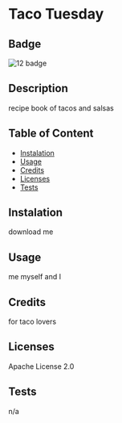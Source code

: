 
   
 # Taco Tuesday

## Badge
![12 badge](https://img.shields.io/badge/12-qwe-undefined.svg)

## Description
recipe book of tacos and salsas

 ## Table of Content
 
- [Instalation](#install)
- [Usage](#usage)
- [Credits](#credits)
- [Licenses](#licenses)
- [Tests](#test)

## Instalation
download me

## Usage
me myself and I

## Credits
for taco lovers

## Licenses
Apache License 2.0

 ## Tests
 n/a

    